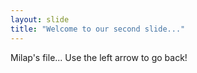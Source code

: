 ```yaml
---
layout: slide
title: "Welcome to our second slide..."
---
```

Milap's file...
Use the left arrow to go back!
